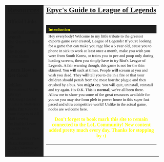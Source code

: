 <body topmargin="0" leftmargin="0" marginheight="0" marginwidth="0">
<center>
  <table width="100%" border="0" cellspacing="2" cellpadding="1">
    <tbody>
      <tr>
	    <td width=25% valign="top" bgcolor="#1E1E1E"><font face="tahoma" size="5"><u><strong>Resources</strong></u></font>
		    <p><font face=tahoma size=3><strong>Official Links</strong></font></p>
			  <font face=tahoma size=2>
			  <a href="https://signup.na.leagueoflegends.com/en/signup/redownload" target="new">Download League of Legends</a><br>
			  <a href="http://www.riotgames.com/" target="new">Riot Games Official Site</a><br>
			  <a href="http://boards.na.leagueoflegends.com/en/" target="new">The Boards</a><br>
			  <a href="http://status.leagueoflegends.com/" target="new">Server Status</a><br>
	    <a href="http://euw.leagueoflegends.com/en/news/game-updates/patch" target="new">Patch Notes</a>
   		  <p><font face=tahoma size=3><strong>Learn How to Get Good</strong></font></p>
       		<font face=tahoma size=2>
			  <a href="http://www.lolclass.com/" target="new">LolClass</a> (Educational Video Library)<br>
			  <a href="http://www.riotgames.com/" target="new">LOLKing</a> (Useful Guides & Statistics)<br>
			  <a href="http://www.mobafire.com/" target="new">Moba Fire</a> (Guides From Players of All Skill Levels)<br>
			  <a href="http://www.probuilds.net/" target="new">Pro Builds</a> (Learn How the Pros Itemize)
			  <br>
	      <a href="http://www.mobafire.com/league-of-legends/build/lol-essentials-league-of-legends-new-player-beginner-guide-371292" target="new">LoL Essentials New Player/Beginner Guide</a> (Informative Guide for Noobs)
   		</td>
        <td width=75% valign="top"><center>
          <font face="tahoma" size="5"><strong><u>Epyc's Guide to League of Legends</u></strong></font><br>
          <br>
        </center>
          <table width="100%" border="0" cellspacing="1" cellpadding="1">
            <tbody>
              <tr>
				  <td bgcolor="#1e1e1e"><font face="tahoma" size="2" color="yellow"><strong>Introduction</strong></font> <font face="tahoma" size="1">Thursday, February 23, 2017 @ 0217 hrs CST</font></td>
              </tr>
              <tr>
                <td><font face="tahoma" size="2">Hey everybody! Welcome to my little tribute to the greatest eSports game ever created, League of Legends! If you're looking for a game that can make you rage like a 5 year old, cause you to phone in sick to work at least once a month, make you wish you were from South Korea, or trains you to pee and poop only during loading screens, then you simply have to try Riot's League of Legends. A fair warning though, this game is not for the thin skinned. You <strong>will</strong> suck at times. People <strong>will</strong> scream at you and wish you dead. They <strong>will</strong> tell you to die in a fire or that your children should perish from the most horrific plague and then crushed by a bus. You <strong>might</strong> cry. You <strong>will</strong> quit, uninstall,  reinstall and try again. It's O.K. This is <strong>normal</strong>, we've all been there. Allow me to show you some of the great resources available for you so you may rise from  pleb to power house in this super fast paced and ultra competitive world! Unlike in the actual game, noobs are welcome here.</font>
                <p style="text-align: center; font-weight: bold;"><font face="tahoma" size="3" color=yellow>Don't forget to book mark this site to remain connected to the LoL Community! New content added pretty much every day. Thanks for stopping by :)</font></p></td>
              </tr>
            </tbody>
        </table></td>
      </tr>
    </tbody>
  </table>
  <p>&nbsp;</p>
  <p>&nbsp;</p>
</center>
</body>
</html>
